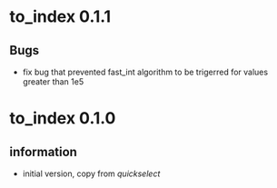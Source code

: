 
# to_index 0.1.1

## Bugs

- fix bug that prevented fast_int algorithm to be trigerred for values greater than 1e5

# to_index 0.1.0

## information

- initial version, copy from _quickselect_
